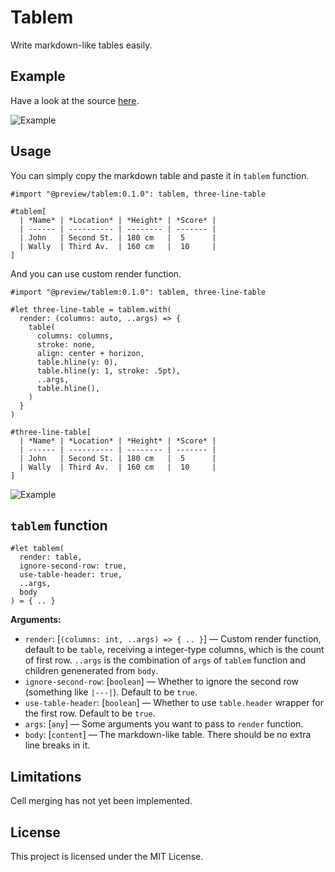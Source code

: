 # Tablem

Write markdown-like tables easily.

## Example

Have a look at the source [here](./examples/example.typ).

![Example](./examples/example.png)


## Usage

You can simply copy the markdown table and paste it in `tablem` function.

```typ
#import "@preview/tablem:0.1.0": tablem, three-line-table

#tablem[
  | *Name* | *Location* | *Height* | *Score* |
  | ------ | ---------- | -------- | ------- |
  | John   | Second St. | 180 cm   |  5      |
  | Wally  | Third Av.  | 160 cm   |  10     |
]
```

And you can use custom render function.

```typ
#import "@preview/tablem:0.1.0": tablem, three-line-table

#let three-line-table = tablem.with(
  render: (columns: auto, ..args) => {
    table(
      columns: columns,
      stroke: none,
      align: center + horizon,
      table.hline(y: 0),
      table.hline(y: 1, stroke: .5pt),
      ..args,
      table.hline(),
    )
  }
)

#three-line-table[
  | *Name* | *Location* | *Height* | *Score* |
  | ------ | ---------- | -------- | ------- |
  | John   | Second St. | 180 cm   |  5      |
  | Wally  | Third Av.  | 160 cm   |  10     |
]
```

![Example](./examples/example.png)


## `tablem` function

```typ
#let tablem(
  render: table,
  ignore-second-row: true,
  use-table-header: true,
  ..args,
  body
) = { .. }
```

**Arguments:**

- `render`: [`(columns: int, ..args) => { .. }`] &mdash; Custom render function, default to be `table`, receiving a integer-type columns, which is the count of first row. `..args` is the combination of `args` of `tablem` function and children genenerated from `body`.
- `ignore-second-row`: [`boolean`] &mdash; Whether to ignore the second row (something like `|---|`). Default to be `true`.
- `use-table-header`: [`boolean`] &mdash; Whether to use `table.header` wrapper for the first row. Default to be `true`.
- `args`: [`any`] &mdash; Some arguments you want to pass to `render` function.
- `body`: [`content`] &mdash; The markdown-like table. There should be no extra line breaks in it.


## Limitations

Cell merging has not yet been implemented.


## License

This project is licensed under the MIT License.
